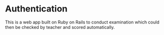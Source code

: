 # Authentication
This is a web app built on Ruby on Rails to conduct examination which could then be checked by teacher and scored automatically.
